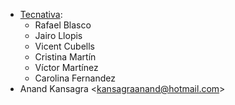   - [Tecnativa](https://www.tecnativa.com):
      - Rafael Blasco
      - Jairo Llopis
      - Vicent Cubells
      - Cristina Martín
      - Víctor Martínez
      - Carolina Fernandez
  - Anand Kansagra \<<kansagraanand@hotmail.com>\>
